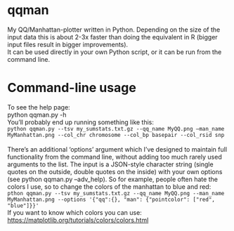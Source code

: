 # qqman
My QQ/Manhattan-plotter written in Python. Depending on the size of the input data this is about 2-3x faster than doing the equivalent in R (bigger input files result in bigger improvements).<br>
It can be used directly in your own Python script, or it can be run from the command line. <br>

# Command-line usage
To see the help page:<br>
python qqman.py -h<br>
You’ll probably end up running something like this:<br>
`python qqman.py --tsv my_sumstats.txt.gz --qq_name MyQQ.png –man_name MyManhattan.png --col_chr chromosome --col_bp basepair --col_rsid snp`<br>
<br>
There’s an additional ‘options’ argument which I’ve designed to maintain full functionality from the command line, without adding too much rarely used arguments to the list. The input is a JSON-style character string (single quotes on the outside, double quotes on the inside) with your own options (see python qqman.py –adv_help). So for example, people often hate the colors I use, so to change the colors of the manhattan to blue and red:<br>
`pthon qqman.py --tsv my_sumstats.txt.gz --qq_name MyQQ.png --man_name MyManhattan.png --options '{"qq":{}, "man": {"pointcolor": ["red", "blue"]}}'`<br>
If you want to know which colors you can use: https://matplotlib.org/tutorials/colors/colors.html

